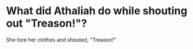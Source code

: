 # What did Athaliah do while shouting out "Treason!"?

She tore her clothes and shouted, "Treason!" 